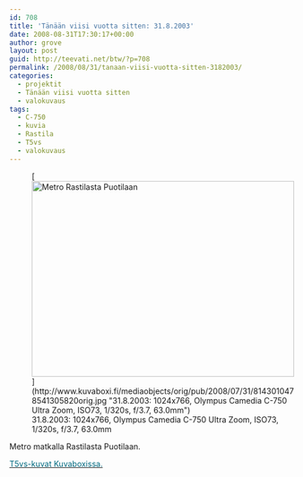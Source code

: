 ```yaml
---
id: 708
title: 'Tänään viisi vuotta sitten: 31.8.2003'
date: 2008-08-31T17:30:17+00:00
author: grove
layout: post
guid: http://teevati.net/btw/?p=708
permalink: /2008/08/31/tanaan-viisi-vuotta-sitten-3182003/
categories:
  - projektit
  - Tänään viisi vuotta sitten
  - valokuvaus
tags:
  - C-750
  - kuvia
  - Rastila
  - T5vs
  - valokuvaus
---
```

<figure style="width: 468px" class="wp-caption aligncenter">[<img title="Metro Rastilasta Puotilaan" src="http://www.kuvaboxi.fi/mediaobjects/pub/2008/07/31/8143010478541305820web_0.jpg" alt="Metro Rastilasta Puotilaan" width="468" height="350" />](http://www.kuvaboxi.fi/mediaobjects/orig/pub/2008/07/31/8143010478541305820orig.jpg "31.8.2003: 1024x766, Olympus Camedia C-750 Ultra Zoom, ISO73, 1/320s, f/3.7, 63.0mm")<figcaption class="wp-caption-text">31.8.2003: 1024x766, Olympus Camedia C-750 Ultra Zoom, ISO73, 1/320s, f/3.7, 63.0mm</figcaption></figure> 

Metro matkalla Rastilasta Puotilaan.

[<span style="color: #006a80;">T5vs-kuvat Kuvaboxissa.</span>](http://www.kuvaboxi.fi/julkinen/29poj+taavetti-btw-t5vs.html "Kuvaboxi - BTW: T5vs (Taavetti)")
